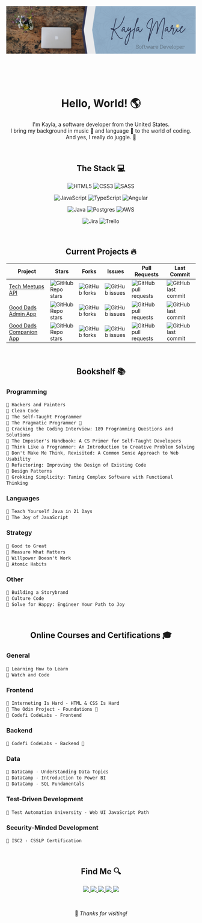 <header>
    <img src="./banner.png" align="center" alt="Profile banner for Kayla Marie, Software Developer">
</header>

<br>

<h1 align="center">Hello, World! 🌎</h1>
    <p align="center">
        I'm Kayla, a software developer from the United States.<br>
        I bring my background in music 🎹 and language 💬 to the world of coding.<br>
        And yes, I really do juggle. 🤹
    </p>

<br>

<h2 align="center">The Stack 💻</h2>

<div align="center">

![HTML5](https://img.shields.io/badge/html5-%23E34F26.svg?style=for-the-badge&logo=html5&logoColor=white) ![CSS3](https://img.shields.io/badge/css3-%231572B6.svg?style=for-the-badge&logo=css3&logoColor=white) ![SASS](https://img.shields.io/badge/Sass-CC6699?style=for-the-badge&logo=sass&logoColor=white) 

![JavaScript](https://img.shields.io/badge/JavaScript-F7DF1E?style=for-the-badge&logo=javascript&logoColor=black) ![TypeScript](https://shields.io/badge/TypeScript-3178C6?logo=TypeScript&logoColor=FFF&style=for-the-badge) ![Angular](https://img.shields.io/badge/Angular-DD0031?style=for-the-badge&logo=angular&logoColor=white)

![Java](https://img.shields.io/badge/java-%23ED8B00.svg?style=for-the-badge&logo=openjdk&logoColor=white) ![Postgres](https://img.shields.io/badge/PostgreSQL-316192?style=for-the-badge&logo=postgresql&logoColor=white) ![AWS](https://img.shields.io/badge/Amazon_AWS-FF9900?style=for-the-badge&logo=amazonaws&logoColor=white)

![Jira](https://img.shields.io/badge/jira-%230A0FFF.svg?style=for-the-badge&logo=jira&logoColor=white) 	![Trello](https://img.shields.io/badge/Trello-%23026AA7.svg?style=for-the-badge&logo=Trello&logoColor=white)

</div>

<br>

<h2 align="center"> Current Projects 🔥</h2>
<div align="center">
    <table align="center">
        <thead>
            <tr>
                <th>Project</th>
                <th>Stars</th>
                <th>Forks</th>
                <th>Issues</th>
                <th>Pull Requests</th>
                <th>Last Commit</th>
            </tr>
        </thead>
        <tbody>
            <tr>
                <td>
                    <a href="https://github.com/Open-SGF/sparkling-tom-cats">Tech Meetups API</a>
                </td>
                <td>
                    <img alt="GitHub Repo stars" src="https://img.shields.io/github/stars/Open-SGF/sparkling-tom-cats?style=flat-square">
                </td>
                <td>
                    <img alt="GitHub forks" src="https://img.shields.io/github/forks/Open-SGF/sparkling-tom-cats?style=flat-square">
                </td>
                <td>
                    <img alt="GitHub issues" src="https://img.shields.io/github/issues/Open-SGF/sparkling-tom-cats?style=flat-square">
                </td>
                <td>
                    <img alt="GitHub pull requests" src="https://img.shields.io/github/issues-pr/Open-SGF/sparkling-tom-cats?style=flat-square">
                </td>
                <td>
                    <img alt="GitHub last commit" src="https://img.shields.io/github/last-commit/Open-SGF/sparkling-tom-cats?style=flat-square">
                </td>
            </tr>
            <tr>
                <td>
                    <a href="https://github.com/Open-SGF/good-dads-admin-app">Good Dads Admin App</a>
                </td>
                <td>
                    <img alt="GitHub Repo stars" src="https://img.shields.io/github/stars/Open-SGF/good-dads-admin-app?style=flat-square">
                </td>
                <td>
                    <img alt="GitHub forks" src="https://img.shields.io/github/forks/Open-SGF/good-dads-admin-app?style=flat-square">
                </td>
                <td>
                    <img alt="GitHub issues" src="https://img.shields.io/github/issues/Open-SGF/good-dads-admin-app?style=flat-square">
                </td>
                <td>
                    <img alt="GitHub pull requests" src="https://img.shields.io/github/issues-pr/Open-SGF/good-dads-admin-app?style=flat-square">
                </td>
                <td>
                    <img alt="GitHub last commit" src="https://img.shields.io/github/last-commit/Open-SGF/good-dads-admin-app?style=flat-square">
                </td>
            </tr>
            <tr>
                <td>
                    <a href="https://github.com/Open-SGF/good-dads-companion-app">Good Dads Companion App</a>
                </td>
                <td>
                    <img alt="GitHub Repo stars" src="https://img.shields.io/github/stars/Open-SGF/good-dads-companion-app?style=flat-square">
                </td>
                <td>
                    <img alt="GitHub forks" src="https://img.shields.io/github/forks/Open-SGF/good-dads-companion-app?style=flat-square">
                </td>
                <td>
                    <img alt="GitHub issues" src="https://img.shields.io/github/issues/Open-SGF/good-dads-companion-app?style=flat-square">
                </td>
                <td>
                    <img alt="GitHub pull requests" src="https://img.shields.io/github/issues-pr/Open-SGF/good-dads-companion-app?style=flat-square">
                </td>
                <td>
                    <img alt="GitHub last commit" src="https://img.shields.io/github/last-commit/Open-SGF/good-dads-companion-app?style=flat-square">
                </td>
            </tr>
        </tbody>
    </table>
</div>

<br>

<h2 align="center"> Bookshelf 📚</h2>

<h3>Programming</h3>

    🌼 Hackers and Painters
    🌼 Clean Code
    🌼 The Self-Taught Programmer
    🔸 The Pragmatic Programmer 📖
    🔸 Cracking the Coding Interview: 189 Programming Questions and Solutions
    🔸 The Imposter's Handbook: A CS Primer for Self-Taught Developers
    🔸 Think Like a Programmer: An Introduction to Creative Problem Solving
    🔸 Don't Make Me Think, Revisited: A Common Sense Approach to Web Usability
    🔸 Refactoring: Improving the Design of Existing Code
    🔸 Design Patterns
    🔸 Grokking Simplicity: Taming Complex Software with Functional Thinking

<h3>Languages</h3>

    🌼 Teach Yourself Java in 21 Days
    🔸 The Joy of JavaScript

<h3>Strategy</h3>

    🌼 Good to Great
    🌼 Measure What Matters
    🌼 Willpower Doesn't Work
    🔸 Atomic Habits

<h3>Other</h3>

    🌼 Building a Storybrand
    🌼 Culture Code
    🔸 Solve for Happy: Engineer Your Path to Joy

<br>

<h2 align="center">Online Courses and Certifications 🎓</h2>

<h3>General</h3>

    🌼 Learning How to Learn
    🔸 Watch and Code

<h3>Frontend</h3>

    🌼 Interneting Is Hard - HTML & CSS Is Hard
    🔸 The Odin Project - Foundations 🏫
    🌼 Codefi CodeLabs - Frontend

<h3>Backend</h3>

    🔸 Codefi CodeLabs - Backend 🏫

<h3>Data</h3>

    🌼 DataCamp - Understanding Data Topics
    🌼 DataCamp - Introduction to Power BI
    🔸 DataCamp - SQL Fundamentals

<h3>Test-Driven Development</h3>

    🔸 Test Automation University - Web UI JavaScript Path

<h3>Security-Minded Development</h3>

    🔸 ISC2 - CSSLP Certification

<br>

<footer>
    <h2 align="center"> Find Me 🔍</h2>
    <p align="center">
        <a href="https://github.com/jugglingdev" target="_blank">
            <img src="https://img.shields.io/badge/github-%23121011.svg?style=for-the-badge&logo=github&logoColor=white">
        </a>
        <a href="https://www.linkedin.com/in/kayla-marie-paden" target="_blank">
            <img src="https://img.shields.io/badge/linkedin-%230077B5.svg?style=for-the-badge&logo=linkedin&logoColor=white">
        </a>
        <a href="https://www.hackerrank.com/jugglingdev?hr_r=1" target="_blank">
            <img src="https://img.shields.io/badge/-Hackerrank-2EC866?style=for-the-badge&logo=HackerRank&logoColor=white">
        </a>
        <a href="https://leetcode.com/jugglingdev/" target="_blank">
            <img src="https://img.shields.io/badge/-LeetCode-FFA116?style=for-the-badge&logo=LeetCode&logoColor=black">
        </a>
        <a href="https://www.datacamp.com/profile/kaylamarie1785" target="_blank">
            <img src="https://img.shields.io/badge/Datacamp-05192D?style=for-the-badge&logo=datacamp&logoColor=03E860">
        </a>
    </p>
    <br>
    <p align="center">👋 <em>Thanks for visiting!</em></p>
</footer>
